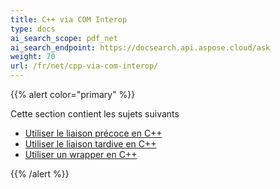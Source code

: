 ```yaml
---
title: C++ via COM Interop
type: docs
ai_search_scope: pdf_net
ai_search_endpoint: https://docsearch.api.aspose.cloud/ask
weight: 70
url: /fr/net/cpp-via-com-interop/
---
```

{{% alert color="primary" %}}

Cette section contient les sujets suivants

- [Utiliser le liaison précoce en C++](/pdf/fr/net/using-early-binding-in-cpp/)
- [Utiliser le liaison tardive en C++](/pdf/fr/net/using-late-binding-in-cpp/)
- [Utiliser un wrapper en C++](/pdf/fr/net/using-wrapper-in-cpp/)

{{% /alert %}}